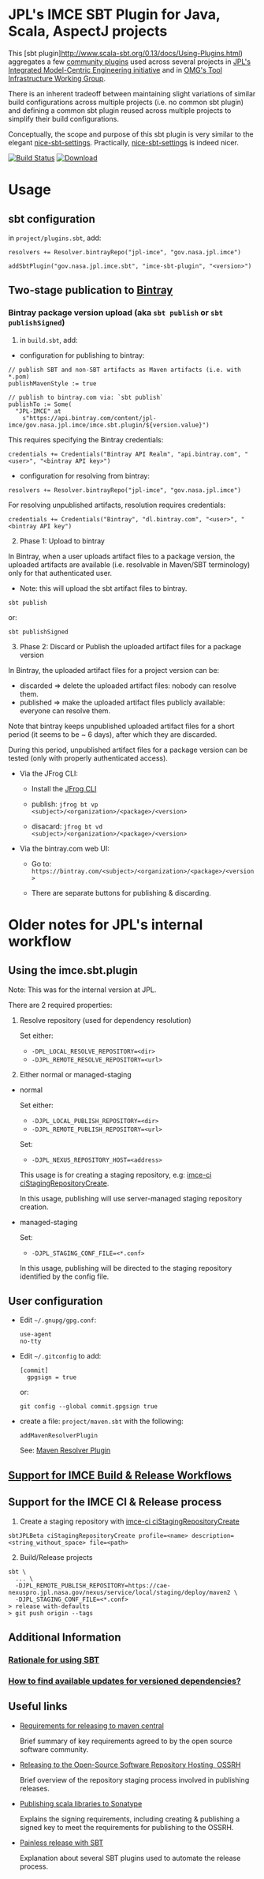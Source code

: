 # JPL's IMCE SBT Plugin for Java, Scala, AspectJ projects

This [sbt plugin]http://www.scala-sbt.org/0.13/docs/Using-Plugins.html) aggregates a few
 [community plugins](http://www.scala-sbt.org/0.13/docs/Community-Plugins.html) used across several projects in
 [JPL's Integrated Model-Centric Engineering initiative](https://github.com/JPL-IMCE) and in 
 [OMG's Tool Infrastructure Working Group](https://github.com/TIWG).

There is an inherent tradeoff between maintaining slight variations 
of similar build configurations across multiple projects (i.e. no common sbt plugin) and 
defining a common sbt plugin reused across multiple projects to simplify their build configurations.
  
Conceptually, the scope and purpose of this sbt plugin is very similar to the elegant
  [nice-sbt-settings](https://github.com/ohnosequences/nice-sbt-settings). 
  Practically, [nice-sbt-settings](https://github.com/ohnosequences/nice-sbt-settings) is indeed nicer.
  
[![Build Status](https://travis-ci.org/JPL-IMCE/imce.sbt.plugin.svg?branch=IMCEI-283)](https://travis-ci.org/JPL-IMCE/imce.sbt.plugin)
[ ![Download](https://api.bintray.com/packages/jpl-imce/gov.nasa.jpl.imce/imce.sbt.plugin/images/download.svg) ](https://bintray.com/jpl-imce/gov.nasa.jpl.imce/imce.sbt.plugin/_latestVersion)

# Usage

## sbt configuration

in `project/plugins.sbt`, add:

```
resolvers += Resolver.bintrayRepo("jpl-imce", "gov.nasa.jpl.imce")

addSbtPlugin("gov.nasa.jpl.imce.sbt", "imce-sbt-plugin", "<version>")
```

## Two-stage publication to [Bintray](https://bintray.com)

### Bintray package version upload (aka `sbt publish` or `sbt publishSigned`)

1) in `build.sbt`, add:

- configuration for publishing to bintray:

```
// publish SBT and non-SBT artifacts as Maven artifacts (i.e. with *.pom)
publishMavenStyle := true

// publish to bintray.com via: `sbt publish`
publishTo := Some(
  "JPL-IMCE" at
    s"https://api.bintray.com/content/jpl-imce/gov.nasa.jpl.imce/imce.sbt.plugin/${version.value}")
```

This requires specifying the Bintray credentials:

```
credentials += Credentials("Bintray API Realm", "api.bintray.com", "<user>", "<bintray API key>")
```

- configuration for resolving from bintray:

```
resolvers += Resolver.bintrayRepo("jpl-imce", "gov.nasa.jpl.imce")
```

For resolving unpublished artifacts, resolution requires credentials:

```
credentials += Credentials("Bintray", "dl.bintray.com", "<user>", "<bintray API key")
```

2) Phase 1: Upload to bintray

In Bintray, when a user uploads artifact files to a package version,
the uploaded artifacts are available (i.e. resolvable in Maven/SBT terminology)
only for that authenticated user.
 
- Note: this will upload the sbt artifact files to bintray.
 
```
sbt publish
```

or:

```
sbt publishSigned
```

3) Phase 2: Discard or Publish the uploaded artifact files for a package version

In Bintray, the uploaded artifact files for a project version can be:
 - discarded => delete the uploaded artifact files: nobody can resolve them. 
 - published => make the uploaded artifact files publicly available: everyone can resolve them.
  
Note that bintray keeps unpublished uploaded artifact files for 
a short period (it seems to be ~ 6 days), after which they are discarded.

During this period, unpublished artifact files for a package version
can be tested (only with properly authenticated access).

- Via the JFrog CLI:

  - Install the [JFrog CLI](https://www.jfrog.com/getcli/)

  - publish: `jfrog bt vp <subject>/<organization>/<package>/<version>`
  - disacard: `jfrog bt vd <subject>/<organization>/<package>/<version>`

- Via the bintray.com web UI:

  - Go to: `https://bintray.com/<subject>/<organization>/<package>/<version>`
  
  - There are separate buttons for publishing & discarding.
  

# Older notes for JPL's internal workflow

## Using the imce.sbt.plugin

Note: This was for the internal version at JPL.

There are 2 required properties:

1. Resolve repository (used for dependency resolution)

   Set either:
   - `-DPL_LOCAL_RESOLVE_REPOSITORY=<dir>`
   - `-DJPL_REMOTE_RESOLVE_REPOSITORY=<url>`

2. Either normal or managed-staging

  - normal

    Set either:
    - `-DJPL_LOCAL_PUBLISH_REPOSITORY=<dir>`
    - `-DJPL_REMOTE_PUBLISH_REPOSITORY=<url>`

    Set:
    - `-DJPL_NEXUS_REPOSITORY_HOST=<address>`

    This usage is for creating a staging repository, e.g:
    [imce-ci ciStagingRepositoryCreate](https://github.jpl.nasa.gov/imce/imce-ci#sbt-cistagingrepositorycreate-descriptionstring-filepath).

    In this usage, publishing will use server-managed staging repository creation.

  - managed-staging

    Set:
    - `-DJPL_STAGING_CONF_FILE=<*.conf>`

    In this usage, publishing will be directed to the staging repository identified by the config file.

## User configuration

  - Edit `~/.gnupg/gpg.conf`:

    ```
    use-agent
    no-tty
    ```

  - Edit `~/.gitconfig` to add:

    ```
    [commit]
	  gpgsign = true
    ```

    or:

    ```
    git config --global commit.gpgsign true
    ```

  - create a file: `project/maven.sbt` with the following:

     ```addMavenResolverPlugin```

    See: [Maven Resolver Plugin](http://www.scala-sbt.org/0.13/docs/sbt-0.13-Tech-Previews.html#Maven+resolver+plugin)

## [Support for IMCE Build & Release Workflows](doc/Workflows.md)

## Support for the IMCE CI & Release process

1. Create a staging repository with [imce-ci ciStagingRepositoryCreate](https://github.jpl.nasa.gov/imce/imce-ci#sbt-cistagingrepositorycreate-descriptionstring-filepath)

  ```
  sbtJPLBeta ciStagingRepositoryCreate profile=<name> description=<string_without_space> file=<path>
  ```

2. Build/Release projects

  ```
  sbt \
    ... \
    -DJPL_REMOTE_PUBLISH_REPOSITORY=https://cae-nexuspro.jpl.nasa.gov/nexus/service/local/staging/deploy/maven2 \
    -DJPL_STAGING_CONF_FILE=<*.conf>
  > release with-defaults
  > git push origin --tags
  ```

## Additional Information

### [Rationale for using SBT](doc/Evaluation.md)

### [How to find available updates for versioned dependencies?](doc/DependencyUpdates.md)

## Useful links

- [Requirements for releasing to maven central](http://central.sonatype.org/pages/requirements.html)

  Brief summary of key requirements agreed to by the open source software community.

- [Releasing to the Open-Source Software Repository Hosting, OSSRH](http://central.sonatype.org/pages/releasing-the-deployment.html)

  Brief overview of the repository staging process involved in publishing releases.

- [Publishing scala libraries to Sonatype](http://www.loftinspace.com.au/blog/publishing-scala-libraries-to-sonatype.html)

  Explains the signing requirements, including creating & publishing a signed key to meet the requirements for publishing to the OSSRH.

- [Painless release with SBT](http://blog.byjean.eu/2015/07/10/painless-release-with-sbt.html)

  Explanation about several SBT plugins used to automate the release process.

